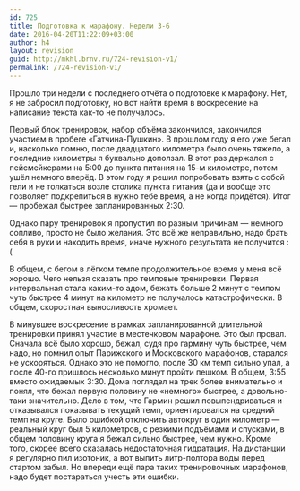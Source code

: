 ```yaml
---
id: 725
title: Подготовка к марафону. Недели 3-6
date: 2016-04-20T11:22:09+03:00
author: h4
layout: revision
guid: http://mkhl.brnv.ru/724-revision-v1/
permalink: /724-revision-v1/
---
```

Прошло три недели с последнего отчёта о подготовке к марафону. Нет, я не забросил подготовку, но вот найти время в воскресение на написание текста как-то не получалось.

Первый блок тренировок, набор объёма закончился, закончился участием в пробеге «Гатчина-Пушкин». В прошлом году я его уже бегал и, насколько помню, после двадцатого километра было очень тяжело, а последние километры я буквально доползал. В этот раз держался с пейсмейкерами на 5:00 до пункта питания на 15-м километре, потом ушёл немного вперёд. В этом году я решил попробовать взять с собой гели и не толкаться возле столика пункта питания (да и вообще это позволяет подкрепиться в нужно тебе время, а не когда придётся). Итог &#8212; пробежал быстрее запланированных 2:30.

Однако пару тренировок я пропустил по разным причинам &#8212; немного сопливо, просто не было желания. Это всё же неправильно, надо брать себя в руки и находить время, иначе нужного результата не получится :(

В общем, с бегом в лёгком темпе продолжительное время у меня всё хорошо. Чего нельзя сказать про темповые тренировки. Первая интервальная стала каким-то адом, бежать больше 2 минут с темпом чуть быстрее 4 минут на километр не получалось катастрофически. В общем, скоростная выносливость хромает.

В минувшее воскресение в рамках запланированной длительной тренировки принял участие в местечковом марафоне. Это был провал. Сначала всё было хорошо, бежал, судя про гармину чуть быстрее, чем надо, но помнил опыт Парижского и Московского марафонов, старался не ускоряться. Однако это не помогло, после 30 км темп сильно упал, а после 40-го пришлось несколько минут пройти пешком. В общем, 3:55 вместо ожидаемых 3:30. Дома поглядел на трек более внимательно и понял, что бежал первую половину не «немного» быстрее, а довольно-таки значительно. Дело в том, что Гармин решил повыпендриваться и отказывался показывать текущий темп, ориентировался на средний темп на круге. Было ошибкой отключить автокруг в один километр — реальный круг был 5 километров, с резкими подъёмами и спусками, в общем половину круга я бежал сильно быстрее, чем нужно. Кроме того, скорее всего сказалась недостаточная гидратация. На дистанции я регулярно пил изотоник, а вот выпить литр-полтора воды перед стартом забыл. Но впереди ещё пара таких тренировочных марафонов, надо будет постараться учесть эти ошибки.